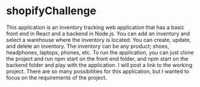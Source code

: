 # shopifyChallenge
This application is an inventory tracking web application that has a basic front end in React and a backend in Node.js.
You can add an inventory and select a warehouse where the inventory is located. You can create, update, and delete an inventory.
The inventory can be any product; shoes, headphones, laptops, phones, etc. 
To run the application, you can just clone the project and run npm start on the front end folder, and npm start on the backend folder
and play with the application. I will post a link to the working project.
There are so many possibilities for this application, but I wanted to focus on  the requirements of the project.
